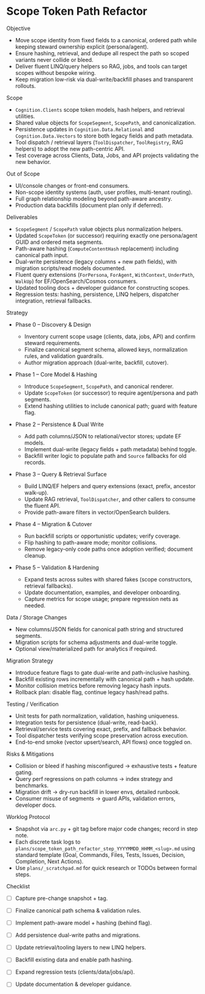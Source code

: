 # Scope Token Path Refactor

Objective
- Move scope identity from fixed fields to a canonical, ordered path while keeping steward ownership explicit (persona/agent).
- Ensure hashing, retrieval, and dedupe all respect the path so scoped variants never collide or bleed.
- Deliver fluent LINQ/query helpers so RAG, jobs, and tools can target scopes without bespoke wiring.
- Keep migration low-risk via dual-write/backfill phases and transparent rollouts.

Scope
- `Cognition.Clients` scope token models, hash helpers, and retrieval utilities.
- Shared value objects for `ScopeSegment`, `ScopePath`, and canonicalization.
- Persistence updates in `Cognition.Data.Relational` and `Cognition.Data.Vectors` to store both legacy fields and path metadata.
- Tool dispatch / retrieval layers (`ToolDispatcher`, `ToolRegistry`, RAG helpers) to adopt the new path-centric API.
- Test coverage across Clients, Data, Jobs, and API projects validating the new behavior.

Out of Scope
- UI/console changes or front-end consumers.
- Non-scope identity systems (auth, user profiles, multi-tenant routing).
- Full graph relationship modeling beyond path-aware ancestry.
- Production data backfills (document plan only if deferred).

Deliverables
- `ScopeSegment` / `ScopePath` value objects plus normalization helpers.
- Updated `ScopeToken` (or successor) requiring exactly one persona/agent GUID and ordered meta segments.
- Path-aware hashing (`ComputeContentHash` replacement) including canonical path input.
- Dual-write persistence (legacy columns + new path fields), with migration scripts/read models documented.
- Fluent query extensions (`ForPersona`, `ForAgent`, `WithContext`, `UnderPath`, `WalkUp`) for EF/OpenSearch/Cosmos consumers.
- Updated tooling docs + developer guidance for constructing scopes.
- Regression tests: hashing, persistence, LINQ helpers, dispatcher integration, retrieval fallbacks.

Strategy
- Phase 0 – Discovery & Design
  - Inventory current scope usage (clients, data, jobs, API) and confirm steward requirements.
  - Finalize canonical segment schema, allowed keys, normalization rules, and validation guardrails.
  - Author migration approach (dual-write, backfill, cutover).

- Phase 1 – Core Model & Hashing
  - Introduce `ScopeSegment`, `ScopePath`, and canonical renderer.
  - Update `ScopeToken` (or successor) to require agent/persona and path segments.
  - Extend hashing utilities to include canonical path; guard with feature flag.

- Phase 2 – Persistence & Dual Write
  - Add path columns/JSON to relational/vector stores; update EF models.
  - Implement dual-write (legacy fields + path metadata) behind toggle.
  - Backfill writer logic to populate path and `Source` fallbacks for old records.

- Phase 3 – Query & Retrieval Surface
  - Build LINQ/EF helpers and query extensions (exact, prefix, ancestor walk-up).
  - Update RAG retrieval, `ToolDispatcher`, and other callers to consume the fluent API.
  - Provide path-aware filters in vector/OpenSearch builders.

- Phase 4 – Migration & Cutover
  - Run backfill scripts or opportunistic updates; verify coverage.
  - Flip hashing to path-aware mode; monitor collisions.
  - Remove legacy-only code paths once adoption verified; document cleanup.

- Phase 5 – Validation & Hardening
  - Expand tests across suites with shared fakes (scope constructors, retrieval fallbacks).
  - Update documentation, examples, and developer onboarding.
  - Capture metrics for scope usage; prepare regression nets as needed.

Data / Storage Changes
- New columns/JSON fields for canonical path string and structured segments.
- Migration scripts for schema adjustments and dual-write toggle.
- Optional view/materialized path for analytics if required.

Migration Strategy
- Introduce feature flags to gate dual-write and path-inclusive hashing.
- Backfill existing rows incrementally with canonical path + hash update.
- Monitor collision metrics before removing legacy hash inputs.
- Rollback plan: disable flag, continue legacy hash/read paths.

Testing / Verification
- Unit tests for path normalization, validation, hashing uniqueness.
- Integration tests for persistence (dual-write, read-back).
- Retrieval/service tests covering exact, prefix, and fallback behavior.
- Tool dispatcher tests verifying scope preservation across execution.
- End-to-end smoke (vector upsert/search, API flows) once toggled on.

Risks & Mitigations
- Collision or bleed if hashing misconfigured → exhaustive tests + feature gating.
- Query perf regressions on path columns → index strategy and benchmarks.
- Migration drift → dry-run backfill in lower envs, detailed runbook.
- Consumer misuse of segments → guard APIs, validation errors, developer docs.

Worklog Protocol
- Snapshot via `arc.py` + git tag before major code changes; record in step note.
- Each discrete task logs to `plans/scope_token_path_refactor_step_YYYYMMDD_HHMM_<slug>.md` using standard template (Goal, Commands, Files, Tests, Issues, Decision, Completion, Next Actions).
- Use `plans/_scratchpad.md` for quick research or TODOs between formal steps.

Checklist
- [ ] Capture pre-change snapshot + tag.
- [ ] Finalize canonical path schema & validation rules.
- [ ] Implement path-aware model + hashing (behind flag).
- [ ] Add persistence dual-write paths and migrations.
- [ ] Update retrieval/tooling layers to new LINQ helpers.
- [ ] Backfill existing data and enable path hashing.
- [ ] Expand regression tests (clients/data/jobs/api).
- [ ] Update documentation & developer guidance.

